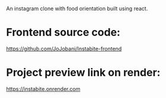 An instagram clone with food orientation built using react.

# Frontend source code:

https://github.com/JoJobani/Instabite-frontend

# Project preview link on render:

https://instabite.onrender.com